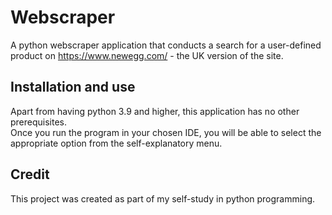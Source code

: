 # Webscraper

A python webscraper application that conducts a search for a user-defined product on https://www.newegg.com/ - the UK version of the site.

## Installation and use

Apart from having python 3.9 and higher, this application has no other prerequisites.\
Once you run the program in your chosen IDE, you will be able to select the appropriate option from the self-explanatory menu.

## Credit

This project was created as part of my self-study in python programming.
